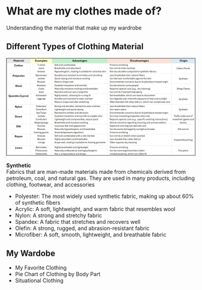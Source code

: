 # What are my clothes made of?
Understanding the material that make up my wardrobe

## Different Types of Clothing Material

<img src="Attachments/Clothing_Spreadsheet.PNG"/>

<b>Synthetic</b> <br>
Fabrics that are man-made materials made from chemicals derived from petroleum, coal, and natural gas. They are used in many products, including clothing, footwear, and accessories
<br> 
-  Polyester: The most widely used synthetic fabric, making up about 60% of synthetic fibers
-  Acrylic: A soft, lightweight, and warm fabric that resembles wool
-  Nylon: A strong and stretchy fabric
-  Spandex: A fabric that stretches and recovers well
-  Olefin: A strong, rugged, and abrasion-resistant fabric
-  Microfiber: A soft, smooth, lightweight, and breathable fabric

## My Wardobe
- My Favorite Clothing
- Pie Chart of Clothing by Body Part
- Situational Clothing
